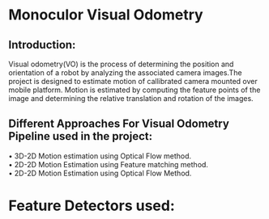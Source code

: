 # Monoculor Visual Odometry
## Introduction:  
Visual odometry(VO) is the process of determining the position and orientation of a robot by analyzing the associated camera images.The project is designed to estimate motion of callibrated camera mounted over mobile platform. Motion is estimated by computing the feature points of the image and determining the relative translation and rotation of the images.
## Different Approaches For Visual Odometry Pipeline used in the project: 
• 3D-2D Motion estimation using Optical Flow method.   
•	2D-2D Motion Estimation using Feature matching method.  
•	2D-2D Motion Estimation using Optical Flow Method. 

# Feature Detectors used: 
